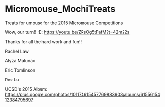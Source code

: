 # Micromouse_MochiTreats
Treats for umouse for the 2015 Micromouse Competitions

Wow, our turn!! :D: https://youtu.be/ZRsOg5tFafM?t=42m22s


Thanks for all the hard work and fun!!

Rachel Law

Alyza Malunao

Eric Tomlinson

Rex Lu


UCSD's 2015 Album: https://plus.google.com/photos/101174615457769883903/albums/6155615412384795697
